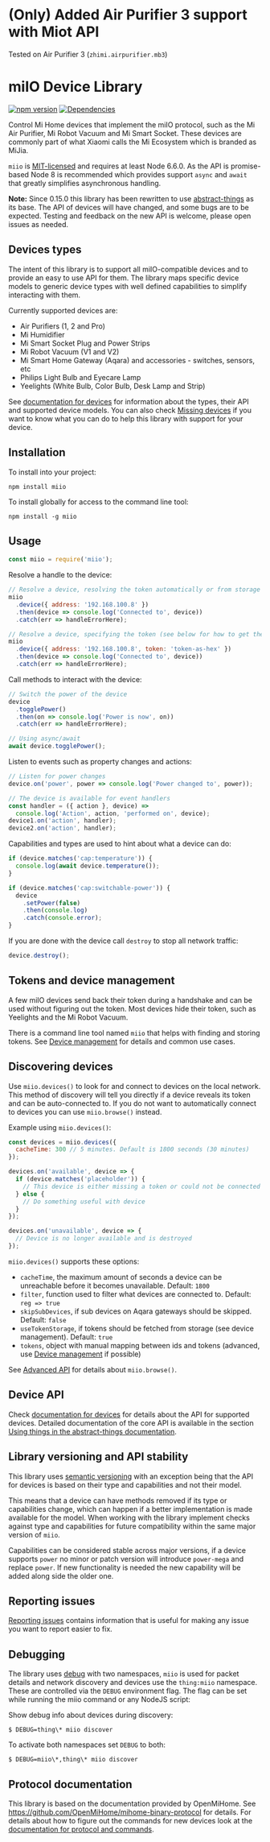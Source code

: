 # (Only) Added Air Purifier 3 support with Miot API

Tested on Air Purifier 3 (`zhimi.airpurifier.mb3`)

# miIO Device Library

[![npm version](https://badge.fury.io/js/miio.svg)](https://badge.fury.io/js/miio)
[![Dependencies](https://david-dm.org/aholstenson/miio.svg)](https://david-dm.org/aholstenson/miio)

Control Mi Home devices that implement the miIO protocol, such as the
Mi Air Purifier, Mi Robot Vacuum and Mi Smart Socket. These devices are commonly
part of what Xiaomi calls the Mi Ecosystem which is branded as MiJia.

`miio` is [MIT-licensed](LICENSE.md) and requires at least Node 6.6.0. As
the API is promise-based Node 8 is recommended which provides support `async`
and `await` that greatly simplifies asynchronous handling.

**Note:** Since 0.15.0 this library has been rewritten to use [abstract-things](https://github.com/tinkerhub/abstract-things)
as its base. The API of devices will have changed, and some bugs are to be
expected. Testing and feedback on the new API is welcome, please open issues
as needed.

## Devices types

The intent of this library is to support all miIO-compatible devices and to
provide an easy to use API for them. The library maps specific device models to
generic device types with well defined capabilities to simplify interacting with
them.

Currently supported devices are:

- Air Purifiers (1, 2 and Pro)
- Mi Humidifier
- Mi Smart Socket Plug and Power Strips
- Mi Robot Vacuum (V1 and V2)
- Mi Smart Home Gateway (Aqara) and accessories - switches, sensors, etc
- Philips Light Bulb and Eyecare Lamp
- Yeelights (White Bulb, Color Bulb, Desk Lamp and Strip)

See [documentation for devices](docs/devices/README.md) for information about
the types, their API and supported device models. You can also check
[Missing devices](docs/missing-devices.md) if you want to know what you can do
to help this library with support for your device.

## Installation

To install into your project:

```
npm install miio
```

To install globally for access to the command line tool:

```
npm install -g miio
```

## Usage

```javascript
const miio = require('miio');
```

Resolve a handle to the device:

```javascript
// Resolve a device, resolving the token automatically or from storage
miio
  .device({ address: '192.168.100.8' })
  .then(device => console.log('Connected to', device))
  .catch(err => handleErrorHere);

// Resolve a device, specifying the token (see below for how to get the token)
miio
  .device({ address: '192.168.100.8', token: 'token-as-hex' })
  .then(device => console.log('Connected to', device))
  .catch(err => handleErrorHere);
```

Call methods to interact with the device:

```javascript
// Switch the power of the device
device
  .togglePower()
  .then(on => console.log('Power is now', on))
  .catch(err => handleErrorHere);

// Using async/await
await device.togglePower();
```

Listen to events such as property changes and actions:

```javascript
// Listen for power changes
device.on('power', power => console.log('Power changed to', power));

// The device is available for event handlers
const handler = ({ action }, device) =>
  console.log('Action', action, 'performed on', device);
device1.on('action', handler);
device2.on('action', handler);
```

Capabilities and types are used to hint about what a device can do:

```javascript
if (device.matches('cap:temperature')) {
  console.log(await device.temperature());
}

if (device.matches('cap:switchable-power')) {
  device
    .setPower(false)
    .then(console.log)
    .catch(console.error);
}
```

If you are done with the device call `destroy` to stop all network traffic:

```javascript
device.destroy();
```

## Tokens and device management

A few miIO devices send back their token during a handshake and can be used
without figuring out the token. Most devices hide their token, such as
Yeelights and the Mi Robot Vacuum.

There is a command line tool named `miio` that helps with finding and storing
tokens. See [Device management](docs/management.md) for details
and common use cases.

## Discovering devices

Use `miio.devices()` to look for and connect to devices on the local network.
This method of discovery will tell you directly if a device reveals its token
and can be auto-connected to. If you do not want to automatically connect to
devices you can use `miio.browse()` instead.

Example using `miio.devices()`:

```javascript
const devices = miio.devices({
  cacheTime: 300 // 5 minutes. Default is 1800 seconds (30 minutes)
});

devices.on('available', device => {
  if (device.matches('placeholder')) {
    // This device is either missing a token or could not be connected to
  } else {
    // Do something useful with device
  }
});

devices.on('unavailable', device => {
  // Device is no longer available and is destroyed
});
```

`miio.devices()` supports these options:

- `cacheTime`, the maximum amount of seconds a device can be unreachable before it becomes unavailable. Default: `1800`
- `filter`, function used to filter what devices are connected to. Default: `reg => true`
- `skipSubDevices`, if sub devices on Aqara gateways should be skipped. Default: `false`
- `useTokenStorage`, if tokens should be fetched from storage (see device management). Default: `true`
- `tokens`, object with manual mapping between ids and tokens (advanced, use [Device management](docs/management.md) if possible)

See [Advanced API](docs/advanced-api.md) for details about `miio.browse()`.

## Device API

Check [documentation for devices](docs/devices/README.md) for details about
the API for supported devices. Detailed documentation of the core API is
available in the section [Using things in the abstract-things documentation](http://abstract-things.readthedocs.io/en/latest/using-things.html).

## Library versioning and API stability

This library uses [semantic versioning](http://semver.org/) with an exception
being that the API for devices is based on their type and capabilities and not
their model.

This means that a device can have methods removed if its type or capabilities
change, which can happen if a better implementation is made available for the
model. When working with the library implement checks against type and
capabilities for future compatibility within the same major version of `miio`.

Capabilities can be considered stable across major versions, if a device
supports `power` no minor or patch version will introduce `power-mega` and
replace `power`. If new functionality is needed the new capability will be
added along side the older one.

## Reporting issues

[Reporting issues](docs/reporting-issues.md) contains information that is
useful for making any issue you want to report easier to fix.

## Debugging

The library uses [debug](https://github.com/visionmedia/debug) with two
namespaces, `miio` is used for packet details and network discovery and devices
use the `thing:miio` namespace. These are controlled via the `DEBUG`
environment flag. The flag can be set while running the miio command or any
NodeJS script:

Show debug info about devices during discovery:

```
$ DEBUG=thing\* miio discover
```

To activate both namespaces set `DEBUG` to both:

```
$ DEBUG=miio\*,thing\* miio discover
```

## Protocol documentation

This library is based on the documentation provided by OpenMiHome. See https://github.com/OpenMiHome/mihome-binary-protocol for details. For details
about how to figure out the commands for new devices look at the
[documentation for protocol and commands](docs/protocol.md).

